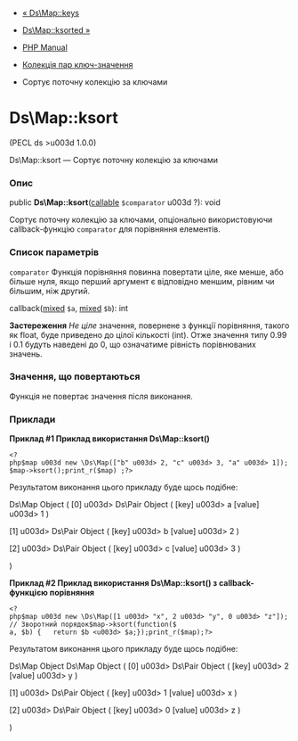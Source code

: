 - [« Ds\Map::keys](ds-map.keys.md)
- [Ds\Map::ksorted »](ds-map.ksorted.md)

- [PHP Manual](index.md)
- [Колекція пар ключ-значення](class.ds-map.md)
- Сортує поточну колекцію за ключами

# Ds\Map::ksort

(PECL ds \>u003d 1.0.0)

Ds\Map::ksort — Сортує поточну колекцію за ключами

### Опис

public **Ds\Map::ksort**([callable](language.types.callable.md)
`$comparator` u003d ?): void

Сортує поточну колекцію за ключами, опціонально використовуючи
callback-функцію `comparator` для порівняння елементів.

### Список параметрів

`comparator`
Функція порівняння повинна повертати ціле, яке менше, або
більше нуля, якщо перший аргумент є відповідно меншим,
рівним чи більшим, ніж другий.

callback([mixed](language.types.declarations.md#language.types.declarations.mixed)
`$a`,
[mixed](language.types.declarations.md#language.types.declarations.mixed)
`$b`): int

**Застереження**
*Не ціле* значення, повернене з функції порівняння, такого як
float, буде приведено до цілої кількості (int). Отже значення типу 0.99
і 0.1 будуть наведені до 0, що означатиме рівність порівнюваних
значень.

### Значення, що повертаються

Функція не повертає значення після виконання.

### Приклади

**Приклад #1 Приклад використання **Ds\Map::ksort()****

` <?php$map u003d new \Ds\Map(["b" u003d> 2, "c" u003d> 3, "a" u003d> 1]);$map->ksort();print_r($map) ;?> `

Результатом виконання цього прикладу буде щось подібне:

Ds\Map Object
(
[0] u003d> Ds\Pair Object
(
[key] u003d> a
[value] u003d> 1
)

[1] u003d> Ds\Pair Object
(
[key] u003d> b
[value] u003d> 2
)

[2] u003d> Ds\Pair Object
(
[key] u003d> c
[value] u003d> 3
)

)

**Приклад #2 Приклад використання **Ds\Map::ksort()** з callback-функцією
порівняння**

` <?php$map u003d new \Ds\Map([1 u003d> "x", 2 u003d> "y", 0 u003d> "z"]);// Зворотний порядок$map->ksort(function($ a, $b) {   return $b <u003d> $a;});print_r($map);?> `

Результатом виконання цього прикладу буде щось подібне:

Ds\Map Object
Ds\Map Object
(
[0] u003d> Ds\Pair Object
(
[key] u003d> 2
[value] u003d> y
)

[1] u003d> Ds\Pair Object
(
[key] u003d> 1
[value] u003d> x
)

[2] u003d> Ds\Pair Object
(
[key] u003d> 0
[value] u003d> z
)

)
